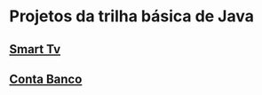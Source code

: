 # Projetos da trilha básica de Java

## [Smart Tv](https://github.com/danieltikamori/basic-java-trail-dio/tree/main/SmartTv)

## [Conta Banco](https://github.com/danieltikamori/basic-java-trail-dio/tree/main/ContaBanco)
